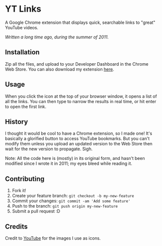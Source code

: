# YT Links

A Google Chrome extension that displays quick, searchable links to "great" YouTube videos.

*Written a long time ago, during the summer of 2011.*

## Installation

Zip all the files, and upload to your Developer Dashboard in the Chrome Web Store. You can also download my extension [here](https://chrome.google.com/webstore/detail/yt-links/pkpkkbnjhejofnhcefbdaenmkdclbmal).

## Usage

When you click the icon at the top of your browser window, it opens a list of all the links. You can then type to narrow the results in real time, or hit enter to open the first link.

## History

I thought it would be cool to have a Chrome extension, so I made one! It's basically a glorified button to access YouTube bookmarks. But you can't modify them unless you upload an updated version to the Web Store then wait for the new version to propagate. Sigh.

Note:
All the code here is (mostly) in its original form, and hasn't been modified since I wrote it in 2011; my eyes bleed while reading it.

## Contributing

1. Fork it!
2. Create your feature branch: `git checkout -b my-new-feature`
3. Commit your changes: `git commit -am 'Add some feature'`
4. Push to the branch: `git push origin my-new-feature`
5. Submit a pull request :D

## Credits

Credit to [YouTube](https://www.youtube.com/) for the images I use as icons.
